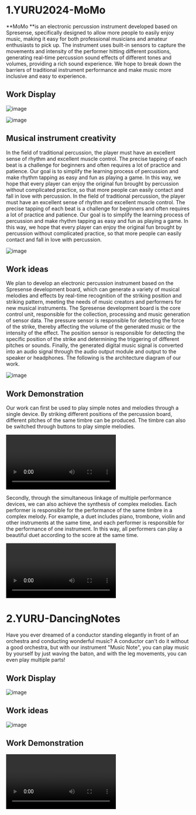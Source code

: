 # 1.YURU2024-MoMo

**MoMo **is an electronic percussion instrument developed based on Spresense, specifically designed to allow more people to easily enjoy music, making it easy for both professional musicians and amateur enthusiasts to pick up. The instrument uses built-in sensors to capture the movements and intensity of the performer hitting different positions, generating real-time percussion sound effects of different tones and volumes, providing a rich sound experience. We hope to break down the barriers of traditional instrument performance and make music more inclusive and easy to experience.

## Work Display

![image](https://github.com/comiio/project-sony-comichord/blob/main/examples/Resources/image-20241201173458847.png)

![image](https://github.com/comiio/project-sony-comichord/blob/main/examples/Resources/image-20241201173406656.png)



## Musical instrument creativity

In the field of traditional percussion, the player must have an excellent sense of rhythm and excellent muscle control. The precise tapping of each beat is a challenge for beginners and often requires a lot of practice and patience. Our goal is to simplify the learning process of percussion and make rhythm tapping as easy and fun as playing a game. In this way, we hope that every player can enjoy the original fun brought by percussion without complicated practice, so that more people can easily contact and fall in love with percussion. In the field of traditional percussion, the player must have an excellent sense of rhythm and excellent muscle control. The precise tapping of each beat is a challenge for beginners and often requires a lot of practice and patience. Our goal is to simplify the learning process of percussion and make rhythm tapping as easy and fun as playing a game. In this way, we hope that every player can enjoy the original fun brought by percussion without complicated practice, so that more people can easily contact and fall in love with percussion.

![image](https://github.com/comiio/project-sony-comichord/blob/main/examples/Resources/image-20241201173830448.png)

## Work ideas

We plan to develop an electronic percussion instrument based on the Spresense development board, which can generate a variety of musical melodies and effects by real-time recognition of the striking position and striking pattern, meeting the needs of music creators and performers for new musical instruments. The Spresense development board is the core control unit, responsible for the collection, processing and music generation of sensor data. The pressure sensor is responsible for detecting the force of the strike, thereby affecting the volume of the generated music or the intensity of the effect. The position sensor is responsible for detecting the specific position of the strike and determining the triggering of different pitches or sounds. Finally, the generated digital music signal is converted into an audio signal through the audio output module and output to the speaker or headphones. The following is the architecture diagram of our work.

![image](https://github.com/comiio/project-sony-comichord/blob/main/examples/Resources/image-20241201174546551.png)

## Work Demonstration

Our work can first be used to play simple notes and melodies through a single device. By striking different positions of the percussion board, different pitches of the same timbre can be produced. The timbre can also be switched through buttons to play simple melodies.

<video src="https://github.com/comiio/project-sony-comichord/blob/main/examples/Resources/simple.mp4"></video>

Secondly, through the simultaneous linkage of multiple performance devices, we can also achieve the synthesis of complex melodies. Each performer is responsible for the performance of the same timbre in a complex melody. For example, a duet includes piano, trombone, violin and other instruments at the same time, and each performer is responsible for the performance of one instrument. In this way, all performers can play a beautiful duet according to the score at the same time.

<video src="https://github.com/comiio/project-sony-comichord/blob/main/examples/Resources/complex.mp4"></video>

# 2.YURU-DancingNotes

Have you ever dreamed of a conductor standing elegantly in front of an orchestra and conducting wonderful music? A conductor can't do it without a good orchestra, but with our instrument "Music Note", you can play music by yourself by just waving the baton, and with the leg movements, you can even play multiple parts!

## Work Display

![image](https://github.com/comiio/project-sony-comichord/blob/main/examples/Resources/image-20241201175911340.png)

## Work ideas

![image](https://github.com/comiio/project-sony-comichord/blob/main/examples/Resources/image-20241201175931382.png)

## Work Demonstration

<video src="https://github.com/comiio/project-sony-comichord/blob/main/examples/Resources/DN.mp4"></video>

